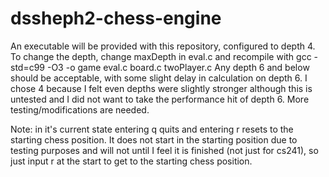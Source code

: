 # dssheph2-chess-engine

An executable will be provided with this repository, configured to depth 4.
To change the depth, change maxDepth in eval.c and recompile with
gcc -std=c99 -O3 -o game eval.c board.c twoPlayer.c
Any depth 6 and below should be acceptable, with some slight delay in 
calculation on depth 6. I chose 4 because I felt even depths were
slightly stronger although this is untested and I did not want to
take the performance hit of depth 6. More testing/modifications
are needed.

Note: in it's current state entering q quits and entering r resets to
the starting chess position. It does not start in the starting position
due to testing purposes and will not until I feel it is finished (not
just for cs241), so just input r at the start to get to the starting
chess position.
